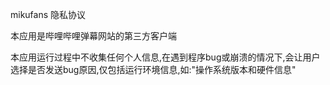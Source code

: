 mikufans 隐私协议

本应用是哔哩哔哩弹幕网站的第三方客户端

本应用运行过程中不收集任何个人信息,在遇到程序bug或崩溃的情况下,会让用户选择是否发送bug原因,仅包括运行环境信息,如:"操作系统版本和硬件信息"
